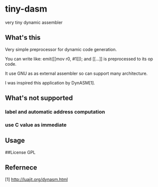 tiny-dasm
=========

very tiny dynamic assembler

## What's this

Very simple preprocessor for dynamic code generation.

You can write like:
  emit([[mov r0, #1]]);
and [[...]] is preprocessed to its op code.

It use GNU as as external assembler so can support many architecture.
 
I was inspired this application by DynASM[1].

## What's not supported

### label and automatic address computation

### use C value as immediate

## Usage

##License
GPL

## Refernece
[1] http://luajit.org/dynasm.html
